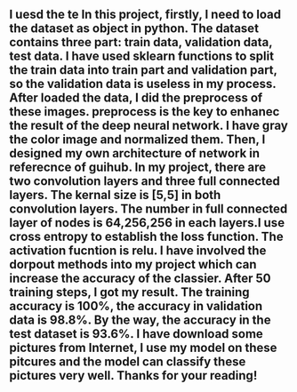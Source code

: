 

  I uesd the te
  In this project, firstly, I need to load the dataset as object in python. The dataset contains three part: train data, validation data, test data. I have used sklearn functions to split the train data into train part and validation part, so the validation data is useless in my process.
  After loaded the data, I did the preprocess of these images. preprocess is the key to enhanec the result of the deep neural network. I have gray the color image and normalized them.
  Then, I designed my own architecture of network in referecnce of guihub. In my project, there are two convolution layers and three full connected layers. The kernal size is [5,5] in both convolution layers. The number in full connected layer of nodes is 64,256,256 in each layers.I use cross entropy to establish the loss function. The activation fucntion is relu. I have involved the dorpout methods into my project which can increase the accuracy of the classier.
  After 50 training steps, I got my result. The training accuracy is 100%, the accuracy in validation data is 98.8%. By the way, the accuracy in the test dataset is 93.6%. I have download some pictures from Internet, I use my model on these pitcures and the model can classify these pictures very well.
  Thanks for your reading!
  -

















